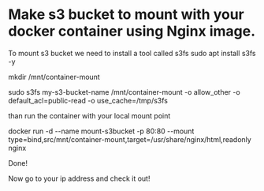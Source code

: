 # Make s3 bucket to mount with your docker container using Nginx image.

To mount s3 bucket we need to install a tool called s3fs
sudo apt install s3fs -y

mkdir /mnt/container-mount

sudo s3fs my-s3-bucket-name /mnt/container-mount -o allow_other -o default_acl=public-read -o use_cache=/tmp/s3fs 

than run the container with your local mount point 

docker run -d --name mount-s3bucket -p 80:80 --mount type=bind,src/mnt/container-mount,target=/usr/share/nginx/html,readonly nginx 

Done!

Now go to your ip address and check it out!
